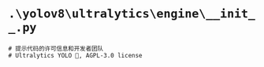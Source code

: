 # `.\yolov8\ultralytics\engine\__init__.py`

```
# 提示代码的许可信息和开发者团队
# Ultralytics YOLO 🚀, AGPL-3.0 license
```